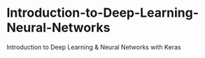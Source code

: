 # Introduction-to-Deep-Learning-Neural-Networks
Introduction to Deep Learning &amp; Neural Networks with Keras
